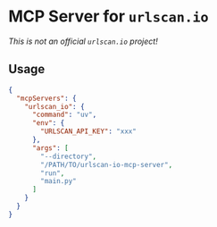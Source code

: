 # MCP Server for `urlscan.io`
_This is not an official `urlscan.io` project!_

## Usage
```json
{
  "mcpServers": {
    "urlscan_io": {
      "command": "uv",
      "env": {
        "URLSCAN_API_KEY": "xxx"
      },
      "args": [
        "--directory",
        "/PATH/TO/urlscan-io-mcp-server",
        "run",
        "main.py"
      ]
    }
  }
}
```